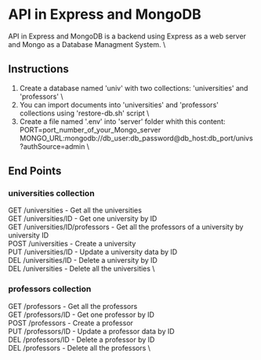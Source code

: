 # API in Express and MongoDB
API in Express and MongoDB is a backend using Express as a web server and Mongo as a Database Managment System. \

## Instructions
1. Create a database named 'univ' with two collections: 'universities' and 'professors' \
2. You can import documents into 'universities' and 'professors' collections using 'restore-db.sh' script \
3. Create a file named '.env' into 'server' folder whith this content: \
PORT=port_number_of_your_Mongo_server \
MONGO_URL:mongodb://db_user:db_password@db_host:db_port/univs?authSource=admin \

## End Points
### universities collection
GET /universities - Get all the universities \
GET /universities/ID - Get one university by ID \
GET /universities/ID/professors - Get all the professors of a university by university ID \
POST /universities - Create a university \
PUT /universities/ID - Update a university data by ID \
DEL /universities/ID - Delete a university by ID \
DEL /universities - Delete all the universities \

### professors collection
GET /professors - Get all the professors \
GET /professors/ID - Get one professor by ID \
POST /professors - Create a professor \
PUT /professors/ID - Update a professor data by ID \
DEL /professors/ID - Delete a professor by ID \
DEL /professors - Delete all the professors \

